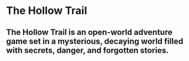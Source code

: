 # The Hollow Trail
## The Hollow Trail is an open-world adventure game set in a mysterious, decaying world filled with secrets, danger, and forgotten stories.
